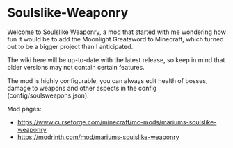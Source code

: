 # Soulslike-Weaponry
Welcome to Soulslike Weaponry, a mod that started with 
me wondering how fun it would be to add the Moonlight 
Greatsword to Minecraft, which turned out to be a bigger 
project than I anticipated.

The wiki here will be up-to-date with the latest release, 
so keep in mind that older versions may not contain 
certain features.

The mod is highly configurable, you can always edit 
health of bosses, damage to weapons and other aspects
in the config (config/soulsweapons.json).

Mod pages:
- https://www.curseforge.com/minecraft/mc-mods/mariums-soulslike-weaponry
- https://modrinth.com/mod/mariums-soulslike-weaponry